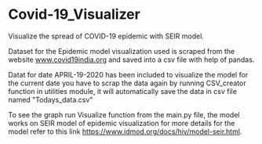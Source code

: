 # Covid-19_Visualizer
Visualize the spread of COVID-19 epidemic with SEIR model.

Dataset for the Epidemic model visualization used is scraped from the website www.covid19india.org and saved into a csv file with help of pandas. 

Datat for date APRIL-19-2020 has been included to visualize the model for the current date you have to scrap the data again by running CSV_creator function in utilities module, it will automatically save the data in csv file named "Todays_data.csv" 

To see the graph run Visualize function from the main.py file, the model works on SEIR model of epidemic visualization for more details for the model refer to this link https://www.idmod.org/docs/hiv/model-seir.html.
